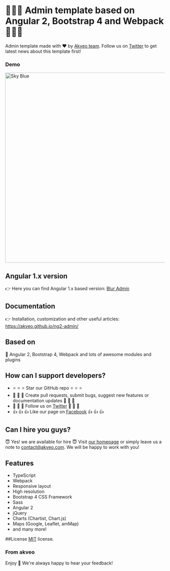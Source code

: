 # :clap::clap::clap: Admin template based on Angular 2, Bootstrap 4 and Webpack :clap::clap::clap:

Admin template made with :heart:  by [Akveo team](http://akveo.com/). Follow us on [Twitter](https://twitter.com/akveo_inc) to get latest news about this template first!

### Demo

<a target="_blank" href="http://akveo.com/ng2-admin/"><img src="http://i.imgur.com/QK9AzHj.jpg" width="600" alt="Sky Blue"/></a>

## Angular 1.x version
 :point_right: Here you can find Angular 1.x based version: [Blur Admin](http://akveo.github.io/blur-admin/)
 
## Documentation
:point_right: Installation, customization and other useful articles: https://akveo.github.io/ng2-admin/

## Based on
:rocket: Angular 2, Bootstrap 4, Webpack and lots of awesome modules and plugins

## How can I support developers?
- :star: :star: :star: Star our GitHub repo :star: :star: :star:
- :wrench: :wrench: :wrench: Create pull requests, submit bugs, suggest new features or documentation updates :wrench: :wrench: :wrench:
- :feet: :feet: :feet: Follow us on [Twitter](https://twitter.com/akveo_inc) :feet: :feet: :feet:
- :thumbsup: :thumbsup: :thumbsup: Like our page on [Facebook](https://www.facebook.com/akveo/) :thumbsup: :thumbsup: :thumbsup: 

## Can I hire you guys?
:innocent: Yes! we are available for hire :innocent:  Visit [our homepage](http://akveo.com/) or simply leave us a note to [contact@akveo.com](mailto:contact@akveo.com). We will be happy to work with you!

## Features
* TypeScript
* Webpack
* Responsive layout
* High resolution
* Bootstrap 4 CSS Framework
* Sass
* Angular 2
* jQuery
* Charts (Chartist, Chart.js)
* Maps (Google, Leaflet, amMap)
* and many more!

##License
[MIT](LICENSE.txt) license.

### From akveo

Enjoy :metal:
We're always happy to hear your feedback!
